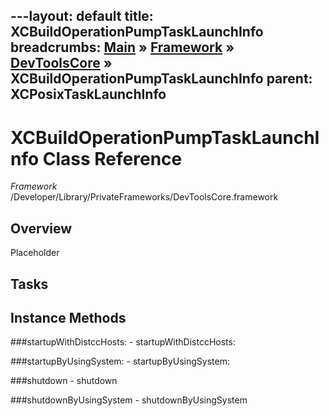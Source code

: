 ---layout: default
title: XCBuildOperationPumpTaskLaunchInfo
breadcrumbs: <a href="/index.html">Main</a> &raquo; <a href="/Frameworks.html">Framework</a> &raquo; <a href="/Frameworks/DevToolsCore.html">DevToolsCore</a> &raquo; XCBuildOperationPumpTaskLaunchInfo
parent: XCPosixTaskLaunchInfo 
---
# XCBuildOperationPumpTaskLaunchInfo Class Reference

*Framework* /Developer/Library/PrivateFrameworks/DevToolsCore.framework

## Overview

Placeholder

## Tasks

## Instance Methods

<a name="-startupWithDistccHosts:"></a>
###startupWithDistccHosts:
    - startupWithDistccHosts:

<a name="-startupByUsingSystem:"></a>
###startupByUsingSystem:
    - startupByUsingSystem:

<a name="-shutdown"></a>
###shutdown
    - shutdown

<a name="-shutdownByUsingSystem"></a>
###shutdownByUsingSystem
    - shutdownByUsingSystem

